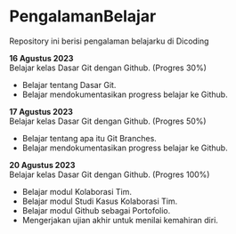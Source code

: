 # PengalamanBelajar
Repository ini berisi pengalaman belajarku di Dicoding

**16 Agustus 2023**  
Belajar kelas Dasar Git dengan Github. (Progres 30%)
  * Belajar tentang Dasar Git.
  * Belajar mendokumentasikan progress belajar ke Github.

**17 Agustus 2023**  
Belajar kelas Dasar Git dengan Github. (Progres 50%)
  * Belajar tentang apa itu Git Branches.
  * Belajar mendokumentasikan progress belajar ke Github.

**20 Agustus 2023**  
Belajar kelas Dasar Git dengan Github. (Progres 100%)
  * Belajar modul Kolaborasi Tim.
  * Belajar modul Studi Kasus Kolaborasi Tim. 
  * Belajar modul Github sebagai Portofolio. 
  * Mengerjakan ujian akhir untuk menilai kemahiran diri.
